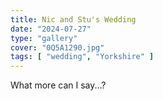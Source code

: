```yaml
---
title: Nic and Stu's Wedding 
date: "2024-07-27"
type: "gallery"
cover: "0Q5A1290.jpg"
tags: [ "wedding", "Yorkshire" ]
---
```


What more can I say...?
